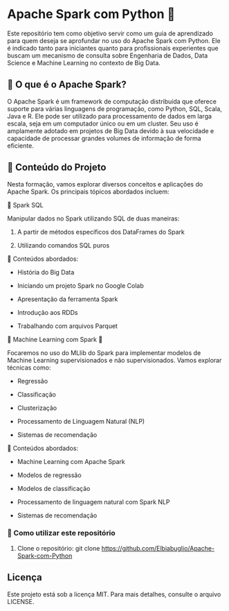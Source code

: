 # Apache Spark com Python 🚀

Este repositório tem como objetivo servir como um guia de aprendizado para quem deseja se aprofundar no uso do Apache Spark com Python. Ele é indicado tanto para iniciantes quanto para profissionais experientes que buscam um mecanismo de consulta sobre Engenharia de Dados, Data Science e Machine Learning no contexto de Big Data.


## 📌 O que é o Apache Spark?

O Apache Spark é um framework de computação distribuída que oferece suporte para várias linguagens de programação, como Python, SQL, Scala, Java e R. Ele pode ser utilizado para processamento de dados em larga escala, seja em um computador único ou em um cluster. Seu uso é amplamente adotado em projetos de Big Data devido à sua velocidade e capacidade de processar grandes volumes de informação de forma eficiente.


## 📖 Conteúdo do Projeto

Nesta formação, vamos explorar diversos conceitos e aplicações do Apache Spark. Os principais tópicos abordados incluem:

🔹 Spark SQL

Manipular dados no Spark utilizando SQL de duas maneiras:

1. A partir de métodos específicos dos DataFrames do Spark

2. Utilizando comandos SQL puros

🔹 Conteúdos abordados:

* História do Big Data

* Iniciando um projeto Spark no Google Colab

* Apresentação da ferramenta Spark

* Introdução aos RDDs

* Trabalhando com arquivos Parquet


🔹 Machine Learning com Spark 🤖

Focaremos no uso do MLlib do Spark para implementar modelos de Machine Learning supervisionados e não supervisionados. Vamos explorar técnicas como:

* Regressão

* Classificação

* Clusterização

* Processamento de Linguagem Natural (NLP)

* Sistemas de recomendação

🔹 Conteúdos abordados:

* Machine Learning com Apache Spark

* Modelos de regressão

* Modelos de classificação

* Processamento de linguagem natural com Spark NLP

* Sistemas de recomendação


### 📌 Como utilizar este repositório

1. Clone o repositório:
git clone https://github.com/Elbiabuglio/Apache-Spark-com-Python


 ## Licença
Este projeto está sob a licença MIT. Para mais detalhes, consulte o arquivo LICENSE.

